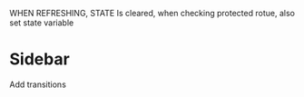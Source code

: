 WHEN REFRESHING, STATE Is cleared, when checking protected rotue, also set state variable

# Sidebar

Add transitions